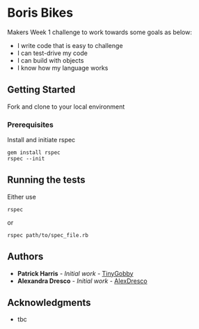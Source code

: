 # Boris Bikes

Makers Week 1 challenge to work towards some goals as below:

- I write code that is easy to challenge
- I can test-drive my code
- I can build with objects
- I know how my language works

## Getting Started

Fork and clone to your local environment

### Prerequisites

Install and initiate rspec

```
gem install rspec
rspec --init
```

## Running the tests

Either use
```
rspec
```
or
```
rspec path/to/spec_file.rb
```

## Authors

* **Patrick Harris** - *Initial work* - [TinyGobby](https://github.com/TinyGobby)
* **Alexandra Dresco** - *Initial work* -
[AlexDresco](https://github.com/AlexDresco)

## Acknowledgments

* tbc
